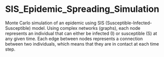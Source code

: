 # SIS_Epidemic_Spreading_Simulation
Monte Carlo simulation of an epidemic using SIS (Susceptible-Infected-Susceptible) model. Using complex networks (graphs), each node represents an individual that can either be infected (I) or susceptible (S) at any given time. Each edge between nodes represents a connection between two individuals, which means that they are in contact at each time step. 
